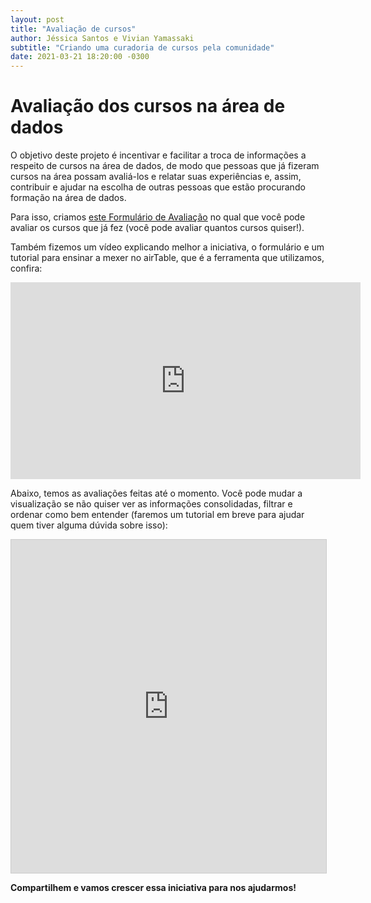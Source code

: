 ```yaml
---
layout: post
title: "Avaliação de cursos"
author: Jéssica Santos e Vivian Yamassaki
subtitle: "Criando uma curadoria de cursos pela comunidade"
date: 2021-03-21 18:20:00 -0300
---
```


# Avaliação dos cursos na área de dados

O objetivo deste projeto é incentivar e facilitar a troca de informações a respeito de cursos na área de dados, de modo 
que pessoas que já fizeram cursos na área possam avaliá-los e relatar suas experiências e, assim, contribuir e ajudar na
escolha de outras pessoas que estão procurando formação na área de dados.

Para isso, criamos [este Formulário de Avaliação](https://airtable.com/shrB9DXP505z28qAD) no qual que você pode avaliar 
os cursos que já fez (você pode avaliar quantos cursos quiser!).

Também fizemos um vídeo explicando melhor a iniciativa, o formulário e um tutorial para ensinar a mexer no airTable, que é a ferramenta que utilizamos, confira:
<iframe width="560" height="315" src="https://www.youtube.com/embed/eSLv9oAxxgA" title="YouTube video player" frameborder="0" allow="accelerometer; autoplay; clipboard-write; encrypted-media; gyroscope; picture-in-picture" allowfullscreen></iframe>

Abaixo, temos as avaliações feitas até o momento. Você pode mudar a visualização se não quiser ver as informações
consolidadas, filtrar e ordenar como bem entender (faremos um tutorial em breve para ajudar quem tiver alguma dúvida 
sobre isso):

<iframe class="airtable-embed" src="https://airtable.com/embed/shrcYvFK72oMacQFQ?backgroundColor=red&viewControls=on" frameborder="0" onmousewheel="" width="100%" height="533" style="background: transparent; border: 1px solid #ccc;"></iframe>


**Compartilhem e vamos crescer essa iniciativa para nos ajudarmos!**
